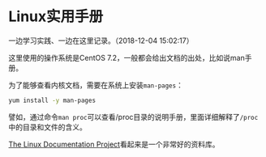 # Linux实用手册

一边学习实践、一边在这里记录。（2018-12-04 15:02:17）

这里使用的操作系统是CentOS 7.2，一般都会给出文档的出处，比如说man手册。

为了能够查看内核文档，需要在系统上安装`man-pages`：

```bash
yum install -y man-pages
```

譬如，通过命令`man proc`可以查看/proc目录的说明手册，里面详细解释了`/proc`中的目录和文件的含义。

[The Linux Documentation Project](http://tldp.org/)看起来是一个非常好的资料库。
